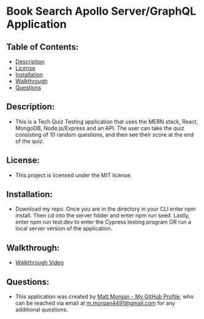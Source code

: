# Book Search Apollo Server/GraphQL Application

## Table of Contents:
- [Description](#description)
- [License](#license)
- [Installation](#installation)
- [Walkthrough](#walkthrough)
- [Questions](#questions)


## Description:
- This is a Tech Quiz Testing application that uses the MERN stack, React, MongoDB, Node.js/Express and an API. The user can take the quiz consisting of 10 random questions, and then see their score at the end of the quiz. 

  
## License:
- This project is licensed under the MIT license.


## Installation:
- Download my repo. Once you are in the directory in your CLI enter npm install. Then cd into the server folder and enter npm run seed. Lastly, enter npm run test:dev to enter the Cypress testing program OR run a local server version of the application.


## Walkthrough:
- [Walkthrough Video](https://drive.google.com/file/d/1keJQCpnYGXrcmwTwZmkVZEmDW1AcRn5q/view?usp=sharing)


## Questions:
- This application was created by [Matt Morgan - My GitHub Profile](https://github.com/morgan4491), who can be reached via email at m.morgan4491@gmail.com for any additional questions.